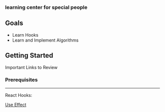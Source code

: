 ### learning center for special people


<!-- GOALS -->
## Goals

* Learn Hooks
* Learn and Implement Algorithms


<!-- GETTING STARTED -->
## Getting Started

Important Links to Review

### Prerequisites
---
React Hooks:

[Use Effect](https://overreacted.io/a-complete-guide-to-useeffect/)